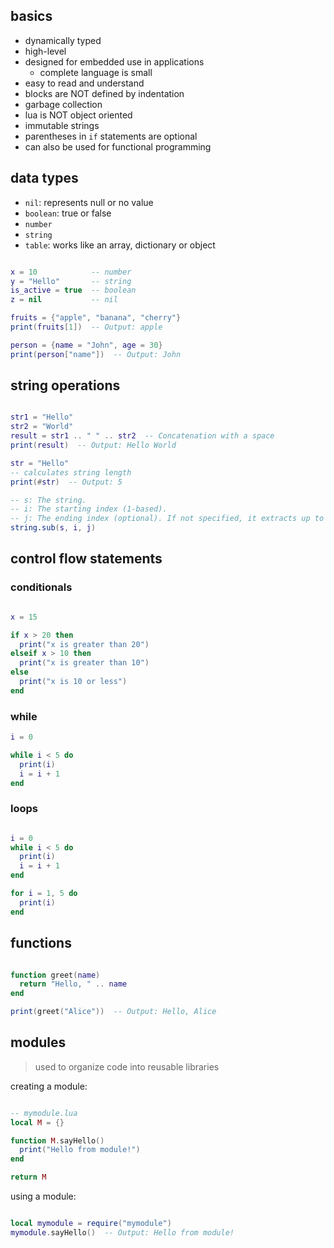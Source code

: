 
## basics

- dynamically typed
- high-level
- designed for embedded use in applications
  - complete language is small
- easy to read and understand
- blocks are NOT defined by indentation
- garbage collection
- lua is NOT object oriented
- immutable strings
- parentheses in `if` statements are optional
- can also be used for functional programming

## data types

- `nil`: represents null or no value
- `boolean`: true or false
- `number`
- `string`
- `table`: works like an array, dictionary or object

```lua

x = 10            -- number
y = "Hello"       -- string
is_active = true  -- boolean
z = nil           -- nil

fruits = {"apple", "banana", "cherry"}
print(fruits[1])  -- Output: apple

person = {name = "John", age = 30}
print(person["name"])  -- Output: John

```

## string operations

```lua

str1 = "Hello"
str2 = "World"
result = str1 .. " " .. str2  -- Concatenation with a space
print(result)  -- Output: Hello World

str = "Hello"
-- calculates string length
print(#str)  -- Output: 5

-- s: The string.
-- i: The starting index (1-based).
-- j: The ending index (optional). If not specified, it extracts up to the end.
string.sub(s, i, j)

```

## control flow statements

### conditionals

```lua

x = 15

if x > 20 then
  print("x is greater than 20")
elseif x > 10 then
  print("x is greater than 10")
else
  print("x is 10 or less")
end

```

### while

```lua
i = 0

while i < 5 do
  print(i)
  i = i + 1
end
```

### loops

```lua

i = 0
while i < 5 do
  print(i)
  i = i + 1
end

for i = 1, 5 do
  print(i)
end

```

## functions

```lua

function greet(name)
  return "Hello, " .. name
end

print(greet("Alice"))  -- Output: Hello, Alice

```

## modules

> used to organize code into reusable libraries

creating a module:
```lua

-- mymodule.lua
local M = {}

function M.sayHello()
  print("Hello from module!")
end

return M

```

using a module:
```lua

local mymodule = require("mymodule")
mymodule.sayHello()  -- Output: Hello from module!

```
